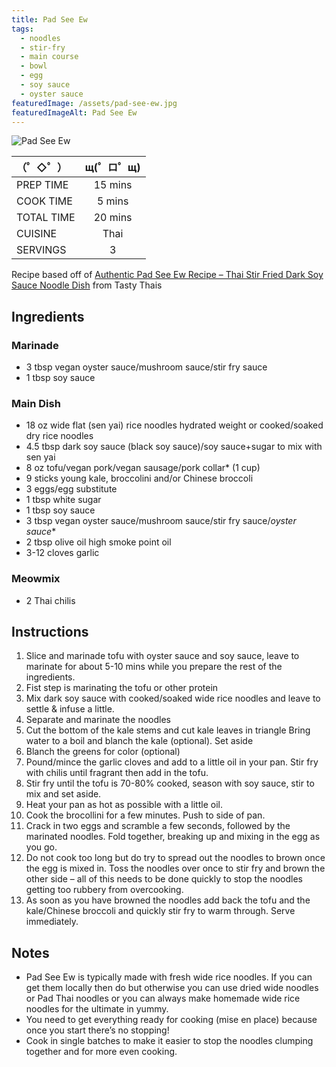 ```yaml
---
title: Pad See Ew
tags: 
  - noodles
  - stir-fry
  - main course
  - bowl
  - egg
  - soy sauce
  - oyster sauce
featuredImage: /assets/pad-see-ew.jpg
featuredImageAlt: Pad See Ew
---
```

![Pad See Ew](/assets/pad-see-ew-sm.jpg)

| <span aria-hidden>（゜◇゜）</span> | <span aria-hidden>щ(゜ロ゜щ)</span> | 
| :------------- | :----------: | 
| PREP TIME | 15 mins |
| COOK TIME | 5 mins |
| TOTAL TIME | 20 mins |
| CUISINE | Thai |
| SERVINGS | 3 |

Recipe based off of [Authentic Pad See Ew Recipe – Thai Stir Fried Dark Soy Sauce Noodle Dish](https://www.tastythais.com/pad-see-ew/#imr-recipe) from Tasty Thais

## Ingredients

### Marinade 

- 3 tbsp vegan oyster sauce/mushroom sauce/stir fry sauce
- 1 tbsp soy sauce

### Main Dish

- 18 oz wide flat (sen yai) rice noodles hydrated weight or cooked/soaked dry rice noodles
- 4.5 tbsp dark soy sauce (black soy sauce)/soy sauce+sugar to mix with sen yai
- 8 oz tofu/vegan pork/vegan sausage/pork collar* (1 cup)
- 9 sticks young kale, broccolini and/or Chinese broccoli
- 3 eggs/egg substitute
- 1 tbsp white sugar
- 1 tbsp soy sauce
- 3 tbsp vegan oyster sauce/mushroom sauce/stir fry sauce/*oyster sauce*\*
- 2 tbsp olive oil high smoke point oil
- 3-12 cloves garlic

### Meowmix

- 2 Thai chilis

## Instructions

1. Slice and marinade tofu with oyster sauce and soy sauce, leave to marinate for about 5-10 mins while you prepare the rest of the ingredients.
1. Fist step is marinating the tofu or other protein
1. Mix dark soy sauce with cooked/soaked wide rice noodles and leave to settle & infuse a little.
1. Separate and marinate the noodles
1. Cut the bottom of the kale stems and cut kale leaves in triangle Bring water to a boil and blanch the kale (optional). Set aside
1. Blanch the greens for color (optional)
1. Pound/mince the garlic cloves and add to a little oil in your pan. Stir fry with chilis until fragrant then add in the tofu.
1. Stir fry until the tofu is 70-80% cooked, season with soy sauce, stir to mix and set aside.
1. Heat your pan as hot as possible with a little oil. 
1. Cook the brocollini for a few minutes. Push to side of pan.
1. Crack in two eggs and scramble a few seconds, followed by the marinated noodles. Fold together, breaking up and mixing in the egg as you go.
1. Do not cook too long but do try to spread out the noodles to brown once the egg is mixed in. Toss the noodles over once to stir fry and brown the other side – all of this needs to be done quickly to stop the noodles getting too rubbery from overcooking.
1. As soon as you have browned the noodles add back the tofu and the kale/Chinese broccoli and quickly stir fry to warm through. Serve immediately.

## Notes

- Pad See Ew is typically made with fresh wide rice noodles. If you can get them locally then do but otherwise you can use dried wide noodles or Pad Thai noodles or you can always make homemade wide rice noodles for the ultimate in yummy.
- You need to get everything ready for cooking (mise en place) because once you start there’s no stopping!
- Cook in single batches to make it easier to stop the noodles clumping together and for more even cooking.